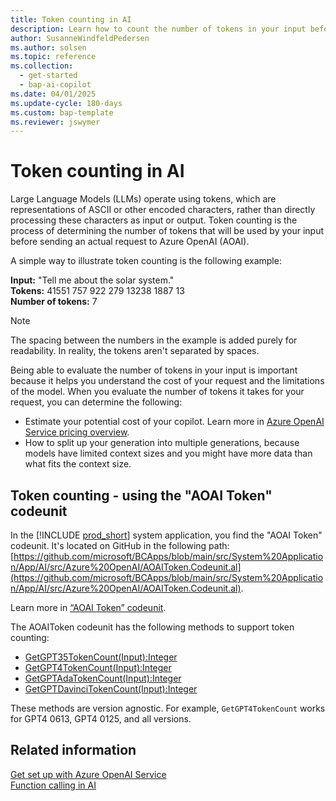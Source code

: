 ```yaml
---
title: Token counting in AI
description: Learn how to count the number of tokens in your input before sending a request to Azure OpenAI
author: SusanneWindfeldPedersen
ms.author: solsen
ms.topic: reference
ms.collection:
  - get-started
  - bap-ai-copilot
ms.date: 04/01/2025
ms.update-cycle: 180-days
ms.custom: bap-template
ms.reviewer: jswymer
---
```


# Token counting in AI

Large Language Models (LLMs) operate using tokens, which are representations of ASCII or other encoded characters, rather than directly processing these characters as input or output. Token counting is the process of determining the number of tokens that will be used by your input before sending an actual request to Azure OpenAI (AOAI).

A simple way to illustrate token counting is the following example:

**Input:** "Tell me about the solar system."  
**Tokens:** 41551 757 922 279 13238 1887 13  
**Number of tokens:** 7

> [!NOTE]  
> The spacing between the numbers in the example is added purely for readability. In reality, the tokens aren't separated by spaces.

Being able to evaluate the number of tokens in your input is important because it helps you understand the cost of your request and the limitations of the model. When you evaluate the number of tokens it takes for your request, you can determine the following:

- Estimate your potential cost of your copilot. Learn more in [Azure OpenAI Service pricing overview](https://azure.microsoft.com/pricing/details/cognitive-services/openai-service/). 
- How to split up your generation into multiple generations, because models have limited context sizes and you might have more data than what fits the context size.

## Token counting - using the "AOAI Token" codeunit

In the [!INCLUDE [prod_short](includes/prod_short.md)] system application, you find the "AOAI Token" codeunit. It's located on GitHub in the following path: [https://github.com/microsoft/BCApps/blob/main/src/System%20Application/App/AI/src/Azure%20OpenAI/AOAIToken.Codeunit.al](https://github.com/microsoft/BCApps/blob/main/src/System%20Application/App/AI/src/Azure%20OpenAI/AOAIToken.Codeunit.al). 

Learn more in [“AOAI Token” codeunit](/dynamics365/business-central/application/system-application/codeunit/system.ai.aoai-token).

The AOAIToken codeunit has the following methods to support token counting:

- [GetGPT35TokenCount(Input):Integer](/dynamics365/business-central/application/system-application/codeunit/system.ai.aoai-token#getgpt35tokencount)  
- [GetGPT4TokenCount(Input):Integer](/dynamics365/business-central/application/system-application/codeunit/system.ai.aoai-token#getgpt4tokencount)  
- [GetGPTAdaTokenCount(Input):Integer](/dynamics365/business-central/application/system-application/codeunit/system.ai.aoai-token#getadatokencount)  
- [GetGPTDavinciTokenCount(Input):Integer](/dynamics365/business-central/application/system-application/codeunit/system.ai.aoai-token#getdavincitokencount)

These methods are version agnostic. For example, `GetGPT4TokenCount` works for GPT4 0613, GPT4 0125, and all versions. 

## Related information

[Get set up with Azure OpenAI Service](ai-dev-tools-get-started.md)  
[Function calling in AI](ai-system-app-function-calling.md)  